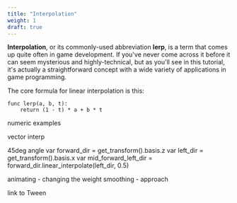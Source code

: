```yaml
---
title: "Interpolation"
weight: 1
draft: true
---
```


**Interpolation**, or its commonly-used abbreviation **lerp**, is a term that
comes up quite often in game development. If you've never come across it before
it can seem mysterious and highly-technical, but as you'll see in this tutorial,
it's actually a straightforward concept with a wide variety of applications in
game programming.

The core formula for linear interpolation is this:

```gdscript
func lerp(a, b, t):
    return (1 - t) * a + b * t
```

numeric examples

vector interp

45deg angle
var forward_dir = get_transform().basis.z
var left_dir = get_transform().basis.x
var mid_forward_left_dir = forward_dir.linear_interpolate(left_dir, 0.5)

animating - changing the weight
smoothing - approach

link to Tween